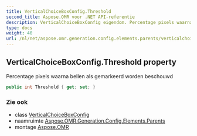 ```yaml
---
title: VerticalChoiceBoxConfig.Threshold
second_title: Aspose.OMR voor .NET API-referentie
description: VerticalChoiceBoxConfig eigendom. Percentage pixels waarna bellen als gemarkeerd worden beschouwd
type: docs
weight: 40
url: /nl/net/aspose.omr.generation.config.elements.parents/verticalchoiceboxconfig/threshold/
---
```

## VerticalChoiceBoxConfig.Threshold property

Percentage pixels waarna bellen als gemarkeerd worden beschouwd

```csharp
public int Threshold { get; set; }
```

### Zie ook

* class [VerticalChoiceBoxConfig](../)
* naamruimte [Aspose.OMR.Generation.Config.Elements.Parents](../../verticalchoiceboxconfig/)
* montage [Aspose.OMR](../../../)


